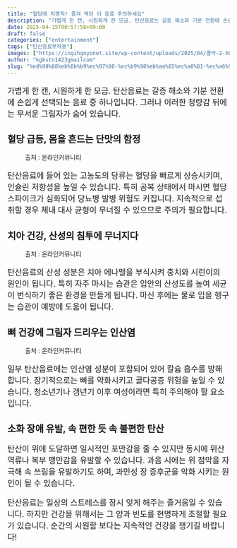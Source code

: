 ```yaml
---
title: "혈당에 치명적! 즐겨 먹던 이 음료 주의하세요"
description: "가볍게 한 캔, 시원하게 한 모금. 탄산음료는 갈증 해소와 기분 전환에 손쉽게 선택되는 음료 중 하나입니다. 그러나 이러한 청량감 뒤에는 무서운 그림자가 숨어 있습니다."
date: 2025-04-15T00:57:58+09:00
draft: false
categories: ["entertainment"]
tags: ["탄산음료부작용"]
images: ["https://ingihgoyonet.site/wp-content/uploads/2025/04/콜라-2-683x1024.jpg", "https://ingihgoyonet.site/wp-content/uploads/2025/04/치아건강-1024x678.jpg", "https://ingihgoyonet.site/wp-content/uploads/2025/04/탄산음료-768x1024.jpg"]
author: "kgkstn1423gmailcom"
slug: "%ed%98%88%eb%8b%b9%ec%97%90-%ec%b9%98%eb%aa%85%ec%a0%81-%ec%a6%90%ea%b2%a8-%eb%a8%b9%eb%8d%98-%ec%9d%b4-%ec%9d%8c%eb%a3%8c-%ec%a3%bc%ec%9d%98%ed%95%98%ec%84%b8%ec%9a%94"
---
```


<p style="font-size:18px">가볍게 한 캔, 시원하게 한 모금. 탄산음료는 갈증 해소와 기분 전환에 손쉽게 선택되는 음료 중 하나입니다. 그러나 이러한 청량감 뒤에는 무서운 그림자가 숨어 있습니다.</p> <h2 >혈당 급등, 몸을 흔드는 단맛의 함정</h2> <figure ><img src="https://ingihgoyonet.site/wp-content/uploads/2025/04/콜라-2-683x1024.jpg" alt="" style="aspect-ratio:16/9;object-fit:cover"/><figcaption >출처 : 온라인커뮤니티</figcaption></figure> <p style="font-size:18px">탄산음료에 들어 있는 고농도의 당류는 혈당을 빠르게 상승시키며, 인슐린 저항성을 높일 수 있습니다. 특히 공복 상태에서 마시면 혈당 스파이크가 심화되어 당뇨병 발병 위험도 커집니다. 지속적으로 섭취할 경우 체내 대사 균형이 무너질 수 있으므로 주의가 필요합니다.</p> <h2 >치아 건강, 산성의 침투에 무너지다</h2> <figure ><img src="https://ingihgoyonet.site/wp-content/uploads/2025/04/치아건강-1024x678.jpg" alt="" style="aspect-ratio:16/9;object-fit:cover"/><figcaption >출처 : 온라인커뮤니티</figcaption></figure> <p style="font-size:18px">탄산음료의 산성 성분은 치아 에나멜을 부식시켜 충치와 시린이의 원인이 됩니다. 특히 자주 마시는 습관은 입안의 산성도를 높여 세균이 번식하기 좋은 환경을 만들게 됩니다. 마신 후에는 물로 입을 헹구는 습관이 예방에 도움이 됩니다.</p> <h2 >뼈 건강에 그림자 드리우는 인산염</h2> <figure ><img src="https://ingihgoyonet.site/wp-content/uploads/2025/04/탄산음료-768x1024.jpg" alt="" style="aspect-ratio:16/9;object-fit:cover"/><figcaption >출처 : 온라인커뮤니티</figcaption></figure> <p style="font-size:18px">일부 탄산음료에는 인산염 성분이 포함되어 있어 칼슘 흡수를 방해합니다. 장기적으로는 뼈를 약화시키고 골다공증 위험을 높일 수 있습니다. 청소년기나 갱년기 이후 여성이라면 특히 주의해야 할 요소입니다.</p> <h2 >소화 장애 유발, 속 편한 듯 속 불편한 탄산</h2> <p style="font-size:18px">탄산이 위에 도달하면 일시적인 포만감을 줄 수 있지만 동시에 위산 역류나 복부 팽만감을 유발할 수 있습니다. 과음 시에는 위 점막을 자극해 속 쓰림을 유발하기도 하며, 과민성 장 증후군을 악화 시키는 원인이 될 수 있습니다.</p> <p style="font-size:18px">탄산음료는 일상의 스트레스를 잠시 잊게 해주는 즐거움일 수 있습니다. 하지만 건강을 위해서는 그 양과 빈도를 현명하게 조절할 필요가 있습니다. 순간의 시원함 보다는 지속적인 건강을 챙기길 바랍니다!</p>